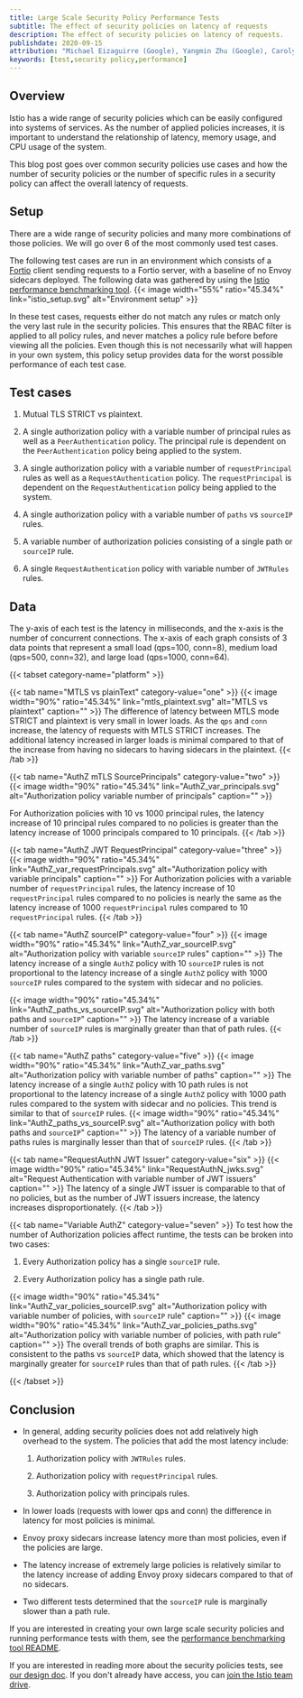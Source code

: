 ```yaml
---
title: Large Scale Security Policy Performance Tests
subtitle: The effect of security policies on latency of requests
description: The effect of security policies on latency of requests.
publishdate: 2020-09-15
attribution: "Michael Eizaguirre (Google), Yangmin Zhu (Google), Carolyn Hu (Google)"
keywords: [test,security policy,performance]
---
```


## Overview

Istio has a wide range of security policies which can be easily configured into systems of services. As the number of applied policies increases, it is important to understand the relationship of latency, memory usage, and CPU usage of the system.

This blog post goes over common security policies use cases and how the number of security policies or the number of specific rules in a security policy can affect the overall latency of requests.

## Setup

There are a wide range of security policies and many more combinations of those policies. We will go over 6 of the most commonly used test cases.

The following test cases are run in an environment which consists of a [Fortio](https://fortio.org/) client sending requests to a Fortio server, with a baseline of no Envoy sidecars deployed. The following data was gathered by using the [Istio performance benchmarking tool](https://github.com/istio/tools/tree/master/perf/benchmark).
{{< image width="55%" ratio="45.34%"
    link="istio_setup.svg"
    alt="Environment setup"
    >}}

In these test cases, requests either do not match any rules or match only the very last rule in the security policies. This ensures that the RBAC filter is applied to all policy rules, and never matches a policy rule before before viewing all the policies. Even though this is not necessarily what will happen in your own system, this policy setup provides data for the worst possible performance of each test case.

## Test cases

1. Mutual TLS STRICT vs plaintext.

1. A single authorization policy with a variable number of principal rules as well as a `PeerAuthentication` policy. The principal rule is dependent on the `PeerAuthentication` policy being applied to the system.

1. A single authorization policy with a variable number of `requestPrincipal` rules as well as a `RequestAuthentication` policy. The `requestPrincipal` is dependent on the `RequestAuthentication` policy being applied to the system.

1. A single authorization policy with a variable number of `paths` vs `sourceIP` rules.

1. A variable number of authorization policies consisting of a single path or `sourceIP` rule.

1. A single `RequestAuthentication` policy with variable number of `JWTRules` rules.

## Data

The y-axis of each test is the latency in milliseconds, and the x-axis is the number of concurrent connections. The x-axis of each graph consists of 3 data points that represent a small load (qps=100, conn=8), medium load (qps=500, conn=32), and large load (qps=1000, conn=64).

{{< tabset category-name="platform" >}}

{{< tab name="MTLS vs plainText" category-value="one" >}}
{{< image width="90%" ratio="45.34%"
    link="mtls_plaintext.svg"
    alt="MTLS vs plaintext"
    caption=""
    >}}
The difference of latency between MTLS mode STRICT and plaintext is very small in lower loads. As the `qps` and `conn` increase, the latency of requests with MTLS STRICT increases. The additional latency increased in larger loads is minimal compared to that of the increase from having no sidecars to having sidecars in the plaintext.
{{< /tab >}}

{{< tab name="AuthZ mTLS SourcePrincipals" category-value="two" >}}
{{< image width="90%" ratio="45.34%"
    link="AuthZ_var_principals.svg"
    alt="Authorization policy variable number of principals"
    caption=""
    >}}

For Authorization policies with 10 vs 1000 principal rules, the latency increase of 10 principal rules compared to no policies is greater than the latency increase of 1000 principals compared to 10 principals.
{{< /tab >}}

{{< tab name="AuthZ JWT RequestPrincipal" category-value="three" >}}
{{< image width="90%" ratio="45.34%"
    link="AuthZ_var_requestPrincipals.svg"
    alt="Authorization policy with variable principals"
    caption=""
    >}}
For Authorization policies with a variable number of `requestPrincipal` rules, the latency increase of 10 `requestPrincipal` rules compared to no policies is nearly the same as the latency increase of 1000 `requestPrincipal` rules compared to 10 `requestPrincipal` rules.
{{< /tab >}}

{{< tab name="AuthZ sourceIP" category-value="four" >}}
{{< image width="90%" ratio="45.34%"
    link="AuthZ_var_sourceIP.svg"
    alt="Authorization policy with variable `sourceIP` rules"
    caption=""
    >}}
The latency increase of a single `AuthZ` policy with 10 `sourceIP` rules is not proportional to the latency increase of a single `AuthZ` policy with 1000 `sourceIP` rules compared to the system with sidecar and no policies.

{{< image width="90%" ratio="45.34%"
    link="AuthZ_paths_vs_sourceIP.svg"
    alt="Authorization policy with both paths and `sourceIP`"
    caption=""
    >}}
The latency increase of a variable number of `sourceIP` rules is marginally greater than that of path rules.
{{< /tab >}}

{{< tab name="AuthZ paths" category-value="five" >}}
{{< image width="90%" ratio="45.34%"
    link="AuthZ_var_paths.svg"
    alt="Authorization policy with variable number of paths"
    caption=""
    >}}
The latency increase of a single `AuthZ` policy with 10 path rules is not proportional to the latency increase of a single `AuthZ` policy with 1000 path rules compared to the system with sidecar and no policies. This trend is similar to that of `sourceIP` rules.
{{< image width="90%" ratio="45.34%"
    link="AuthZ_paths_vs_sourceIP.svg"
    alt="Authorization policy with both paths and `sourceIP`"
    caption=""
    >}}
The latency of a variable number of paths rules is marginally lesser than that of `sourceIP` rules.
{{< /tab >}}

{{< tab name="RequestAuthN JWT Issuer" category-value="six" >}}
{{< image width="90%" ratio="45.34%"
    link="RequestAuthN_jwks.svg"
    alt="Request Authentication with variable number of JWT issuers"
    caption=""
    >}}
The latency of a single JWT issuer is comparable to that of no policies, but as the number of JWT issuers increase, the latency increases disproportionately.
{{< /tab >}}

{{< tab name="Variable AuthZ" category-value="seven" >}}
To test how the number of Authorization policies affect runtime, the tests can be broken into two cases:

1. Every Authorization policy has a single `sourceIP` rule.

1. Every Authorization policy has a single path rule.

{{< image width="90%" ratio="45.34%"
    link="AuthZ_var_policies_sourceIP.svg"
    alt="Authorization policy with variable number of policies, with `sourceIP` rule"
    caption=""
    >}}
{{< image width="90%" ratio="45.34%"
    link="AuthZ_var_policies_paths.svg"
    alt="Authorization policy with variable number of policies, with path rule"
    caption=""
    >}}
The overall trends of both graphs are similar. This is consistent to the paths vs `sourceIP` data, which showed that the latency is marginally greater for `sourceIP` rules than that of path rules.
{{< /tab >}}

{{< /tabset >}}

## Conclusion

- In general, adding security policies does not add relatively high overhead to the system. The policies that add the most latency include:

    1. Authorization policy with `JWTRules` rules.

    1. Authorization policy with `requestPrincipal` rules.

    1. Authorization policy with principals rules.

- In lower loads (requests with lower qps and conn) the difference in latency for most policies is minimal.

- Envoy proxy sidecars increase latency more than most policies, even if the policies are large.

- The latency increase of extremely large policies is relatively similar to the latency increase of adding Envoy proxy sidecars compared to that of no sidecars.

- Two different tests determined that the `sourceIP` rule is marginally slower than a path rule.

If you are interested in creating your own large scale security policies and running performance tests with them, see the [performance benchmarking tool README](https://github.com/istio/tools/tree/master/perf/benchmark/security/generate_policies).

If you are interested in reading more about the security policies tests, see [our design doc](https://docs.google.com/document/d/1ZP9eQ_2EJEG12xnfsoo7125FDN38r62iqY1PUn9Dz-0/edit?usp=sharing). If you don't already have access, you can [join the Istio team drive](/get-involved/).
